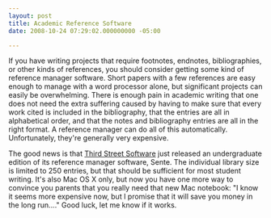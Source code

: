 ```yaml
---
layout: post
title: Academic Reference Software
date: 2008-10-24 07:29:02.000000000 -05:00

---
```

<p>If you have writing projects that require footnotes, endnotes, bibliographies, or other kinds of references, you should consider getting some kind of reference manager software. Short papers with a few references are easy enough to manage with a word processor alone, but significant projects can easily be overwhelming. There is enough pain in academic writing that one does not need the extra suffering caused by having to make sure that every work cited is included in the bibliography, that the entries are all in alphabetical order, and that the notes and bibliography entries are all in the right format. A reference manager can do all of this automatically. Unfortunately, they're generally very expensive.</p>
<p>The good news is that <a href="http://www.thirdstreetsoftware.com/site/introduction.html" title="The Academic Reference Manager for Mac OS X">Third Street Software</a> just released an undergraduate edition of its reference manager software, Sente. The individual library size is limited to 250 entries, but that should be sufficient for most student writing. It's also Mac OS X only, but now you have one more way to convince you parents that you really need that new Mac notebook: "I know it seems more expensive now, but I promise that it will save you money in the long run...." Good luck, let me know if it works.</p>
